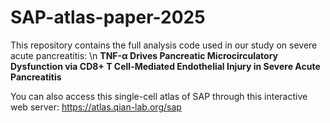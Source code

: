 # SAP-atlas-paper-2025
This repository contains the full analysis code used in our study on severe acute pancreatitis: \n
**TNF-α Drives Pancreatic Microcirculatory Dysfunction via CD8+ T Cell-Mediated Endothelial Injury in Severe Acute Pancreatitis**

You can also access this single-cell atlas of SAP through this interactive web server: https://atlas.qian-lab.org/sap
